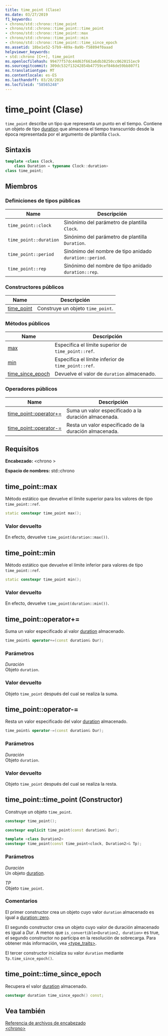 ```yaml
---
title: time_point (Clase)
ms.date: 03/27/2019
f1_keywords:
- chrono/std::chrono::time_point
- chrono/std::chrono::time_point::time_point
- chrono/std::chrono::time_point::max
- chrono/std::chrono::time_point::min
- chrono/std::chrono::time_point::time_since_epoch
ms.assetid: 18be1e52-57b9-489a-8a9b-f58894f0aaad
helpviewer_keywords:
- std::chrono [C++], time_point
ms.openlocfilehash: 99477f57dc44d63f663a6db38250cc0620151ec9
ms.sourcegitcommit: 309dc532f13242854b47759cef846de59bb807f1
ms.translationtype: MT
ms.contentlocale: es-ES
ms.lasthandoff: 03/28/2019
ms.locfileid: "58565248"
---
```

# <a name="timepoint-class"></a>time_point (Clase)

`time_point` describe un tipo que representa un punto en el tiempo. Contiene un objeto de tipo [duration](../standard-library/duration-class.md) que almacena el tiempo transcurrido desde la época representada por el argumento de plantilla `Clock`.

## <a name="syntax"></a>Sintaxis

```cpp
template <class Clock,
    class Duration = typename Clock::duration>
class time_point;
```

## <a name="members"></a>Miembros

### <a name="public-typedefs"></a>Definiciones de tipos públicas

|Name|Descripción|
|----------|-----------------|
|`time_point::clock`|Sinónimo del parámetro de plantilla `Clock`.|
|`time_point::duration`|Sinónimo del parámetro de plantilla `Duration`.|
|`time_point::period`|Sinónimo del nombre de tipo anidado `duration::period`.|
|`time_point::rep`|Sinónimo del nombre de tipo anidado `duration::rep`.|

### <a name="public-constructors"></a>Constructores públicos

|Name|Descripción|
|----------|-----------------|
|[time_point](#time_point)|Construye un objeto `time_point`.|

### <a name="public-methods"></a>Métodos públicos

|Name|Descripción|
|----------|-----------------|
|[max](#max)|Especifica el límite superior de `time_point::ref`.|
|[min](#min)|Especifica el límite inferior de `time_point::ref`.|
|[time_since_epoch](#time_since_epoch)|Devuelve el valor de `duration` almacenado.|

### <a name="public-operators"></a>Operadores públicos

|Name|Descripción|
|----------|-----------------|
|[time_point::operator+=](#op_add_eq)|Suma un valor especificado a la duración almacenada.|
|[time_point::operator-=](#operator-_eq)|Resta un valor especificado de la duración almacenada.|

## <a name="requirements"></a>Requisitos

**Encabezado:** \<chrono >

**Espacio de nombres:** std::chrono

## <a name="max"></a>  time_point::max

Método estático que devuelve el límite superior para los valores de tipo `time_point::ref`.

```cpp
static constexpr time_point max();
```

### <a name="return-value"></a>Valor devuelto

En efecto, devuelve `time_point(duration::max())`.

## <a name="min"></a>  time_point::min

Método estático que devuelve el límite inferior para valores de tipo `time_point::ref`.

```cpp
static constexpr time_point min();
```

### <a name="return-value"></a>Valor devuelto

En efecto, devuelve `time_point(duration::min())`.

## <a name="op_add_eq"></a>  time_point::operator+=

Suma un valor especificado al valor [duration](../standard-library/duration-class.md) almacenado.

```cpp
time_point& operator+=(const duration& Dur);
```

### <a name="parameters"></a>Parámetros

*Duración*<br/>
Objeto `duration`.

### <a name="return-value"></a>Valor devuelto

Objeto `time_point` después del cual se realiza la suma.

## <a name="operator-_eq"></a>  time_point::operator-=

Resta un valor especificado del valor [duration](../standard-library/duration-class.md) almacenado.

```cpp
time_point& operator-=(const duration& Dur);
```

### <a name="parameters"></a>Parámetros

*Duración*<br/>
Objeto `duration`.

### <a name="return-value"></a>Valor devuelto

Objeto `time_point` después del cual se realiza la resta.

## <a name="time_point"></a>  time_point::time_point (Constructor)

Construye un objeto `time_point`.

```cpp
constexpr time_point();

constexpr explicit time_point(const duration& Dur);

template <class Duration2>
constexpr time_point(const time_point<clock, Duration2>& Tp);
```

### <a name="parameters"></a>Parámetros

*Duración*<br/>
Un objeto [duration](../standard-library/duration-class.md).

*TP*<br/>
Objeto `time_point`.

### <a name="remarks"></a>Comentarios

El primer constructor crea un objeto cuyo valor `duration` almacenado es igual a [duration::zero](../standard-library/duration-class.md#zero).

El segundo constructor crea un objeto cuyo valor de duración almacenado es igual a *Dur*. A menos que `is_convertible<Duration2, duration>` es true, el segundo constructor no participa en la resolución de sobrecarga. Para obtener más información, vea [<type_traits>](../standard-library/type-traits.md).

El tercer constructor inicializa su valor `duration` mediante `Tp.time_since_epoch()`.

## <a name="time_since_epoch"></a>  time_point::time_since_epoch

Recupera el valor [duration](../standard-library/duration-class.md) almacenado.

```cpp
constexpr duration time_since_epoch() const;
```

## <a name="see-also"></a>Vea también

[Referencia de archivos de encabezado](../standard-library/cpp-standard-library-header-files.md)<br/>
[\<chrono>](../standard-library/chrono.md)<br/>
